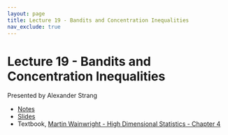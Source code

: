 ```yaml
---
layout: page
title: Lecture 19 - Bandits and Concentration Inequalities
nav_exclude: true
---
```


# Lecture 19 - Bandits and Concentration Inequalities

Presented by Alexander Strang

- [Notes](https://drive.google.com/file/d/1FNQNAXBjXFJ2c8ZZzbRQNtLKoGq5NoW2/view?usp=sharing)
- [Slides](https://drive.google.com/file/d/1FNQNAXBjXFJ2c8ZZzbRQNtLKoGq5NoW2/view?usp=sharing)
- Textbook, [Martin Wainwright - High Dimensional Statistics - Chapter 4](https://drive.google.com/file/d/1Fna7Qt7MIU9ylNwBbAN8FmpigLzf9zX2/view?usp=sharing)
